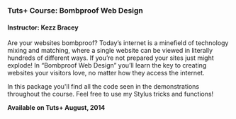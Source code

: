### Tuts+ Course: Bombproof Web Design
#### Instructor: Kezz Bracey

Are your websites bombproof? Today’s internet is a minefield of technology mixing and matching, where a single website can be viewed in literally hundreds of different ways. If you’re not prepared your sites just might explode! In “Bombproof Web Design” you’ll learn the key to creating websites your visitors love, no matter how they access the internet. 

In this package you'll find all the code seen in the demonstrations throughout the course. Feel free to use my Stylus tricks and functions!

**Available on Tuts+ August, 2014**